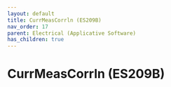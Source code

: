 ```yaml
---
layout: default
title: CurrMeasCorrln (ES209B)
nav_order: 17
parent: Electrical (Applicative Software)
has_children: true
---
```

# CurrMeasCorrln (ES209B)

